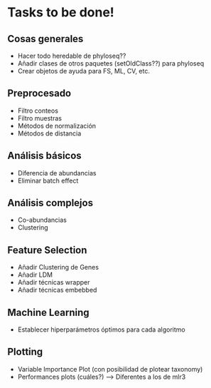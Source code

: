 # Tasks to be done!

## Cosas generales

* Hacer todo heredable de phyloseq??
* Añadir clases de otros paquetes (setOldClass??) para phyloseq
* Crear objetos de ayuda para FS, ML, CV, etc.


## Preprocesado

* Filtro conteos
* Filtro muestras
* Métodos de normalización
* Métodos de distancia


## Análisis básicos

* Diferencia de abundancias
* Eliminar batch effect


## Análisis complejos

* Co-abundancias
* Clustering

## Feature Selection

* Añadir Clustering de Genes
* Añadir LDM
* Añadir técnicas wrapper
* Añadir técnicas embebbed


## Machine Learning

* Establecer hiperparámetros óptimos para cada algoritmo


## Plotting

* Variable Importance Plot (con posibilidad de plotear taxonomy)
* Performances plots (cuáles?) --> Diferentes a los de mlr3